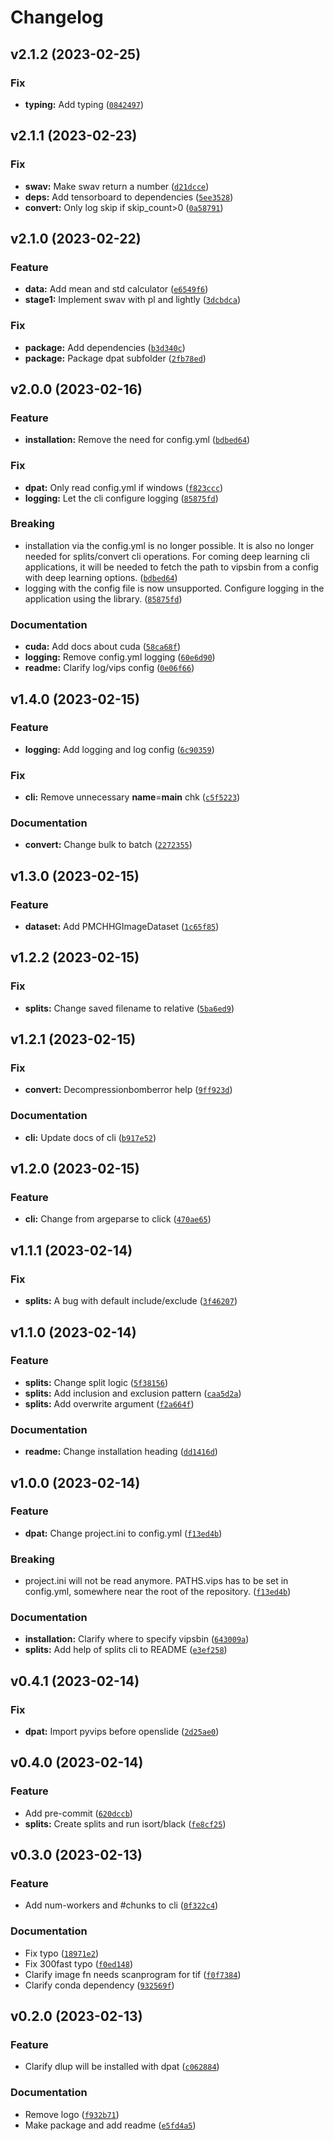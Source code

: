 # Changelog

<!--next-version-placeholder-->

## v2.1.2 (2023-02-25)
### Fix
* **typing:** Add typing ([`0842497`](https://github.com/siemdejong/dpat/commit/0842497f3498bf8f66af5ea917b5ecf012406b51))

## v2.1.1 (2023-02-23)
### Fix
* **swav:** Make swav return a number ([`d21dcce`](https://github.com/siemdejong/dpat/commit/d21dcce5c0590d94c87478b7c7eb8324476328f4))
* **deps:** Add tensorboard to dependencies ([`5ee3528`](https://github.com/siemdejong/dpat/commit/5ee35280bf5d7e990bcf3c26ae13975e5990b782))
* **convert:** Only log skip if skip_count>0 ([`0a58791`](https://github.com/siemdejong/dpat/commit/0a587910b9f2fa7b32d05c21aa8b0c3facb671b7))

## v2.1.0 (2023-02-22)
### Feature
* **data:** Add mean and std calculator ([`e6549f6`](https://github.com/siemdejong/dpat/commit/e6549f681bd0f4500077dd2365afd5a9a231c972))
* **stage1:** Implement swav with pl and lightly ([`3dcbdca`](https://github.com/siemdejong/dpat/commit/3dcbdcab5c4de8ebd08addb8c0f2ce02fdfa4803))

### Fix
* **package:** Add dependencies ([`b3d340c`](https://github.com/siemdejong/dpat/commit/b3d340c046929d3b06f417dc2ae40e61ac173e13))
* **package:** Package dpat subfolder ([`2fb78ed`](https://github.com/siemdejong/dpat/commit/2fb78ed751908f28a0ca1719018c8a74d114b956))

## v2.0.0 (2023-02-16)
### Feature
* **installation:** Remove the need for config.yml ([`bdbed64`](https://github.com/siemdejong/dpat/commit/bdbed641081d0717d97876aa3a76bb0a9f0c216f))

### Fix
* **dpat:** Only read config.yml if windows ([`f823ccc`](https://github.com/siemdejong/dpat/commit/f823ccca59c966622464f821da158a70e3449469))
* **logging:** Let the cli configure logging ([`85875fd`](https://github.com/siemdejong/dpat/commit/85875fd6684933dfc01431be8f007c45b266e0ca))

### Breaking
* installation via the config.yml is no longer possible. It is also no longer needed for splits/convert cli operations. For coming deep learning cli applications, it will be needed to fetch the path to vipsbin from a config with deep learning options. ([`bdbed64`](https://github.com/siemdejong/dpat/commit/bdbed641081d0717d97876aa3a76bb0a9f0c216f))
* logging with the config file is now unsupported. Configure logging in the application using the library. ([`85875fd`](https://github.com/siemdejong/dpat/commit/85875fd6684933dfc01431be8f007c45b266e0ca))

### Documentation
* **cuda:** Add docs about cuda ([`58ca68f`](https://github.com/siemdejong/dpat/commit/58ca68f97c7c6a956654a3f5cb2a6b694a5c2fdc))
* **logging:** Remove config.yml logging ([`60e6d90`](https://github.com/siemdejong/dpat/commit/60e6d906e27db69203db389d268ca6e846973db1))
* **readme:** Clarify log/vips config ([`0e06f66`](https://github.com/siemdejong/dpat/commit/0e06f66875dd5aa3344106d062aeb935f1ab1f02))

## v1.4.0 (2023-02-15)
### Feature
* **logging:** Add logging and log config ([`6c90359`](https://github.com/siemdejong/dpat/commit/6c90359a5d9153555a1c12a9277d6869ce113525))

### Fix
* **cli:** Remove unnecessary __name__=__main__ chk ([`c5f5223`](https://github.com/siemdejong/dpat/commit/c5f5223c4b1a6a5f8432f0406665a5fca35104d6))

### Documentation
* **convert:** Change bulk to batch ([`2272355`](https://github.com/siemdejong/dpat/commit/2272355593294d6b8963616dc02f295b44589be3))

## v1.3.0 (2023-02-15)
### Feature
* **dataset:** Add PMCHHGImageDataset ([`1c65f85`](https://github.com/siemdejong/dpat/commit/1c65f85f4e170171e27c6a104d2a82c9f0771149))

## v1.2.2 (2023-02-15)
### Fix
* **splits:** Change saved filename to relative ([`5ba6ed9`](https://github.com/siemdejong/dpat/commit/5ba6ed95ce33f92d4a9677af37c1645944b75edb))

## v1.2.1 (2023-02-15)
### Fix
* **convert:** Decompressionbomberror help ([`9ff923d`](https://github.com/siemdejong/dpat/commit/9ff923db4ec297c78daac5e3c8fb294e42072983))

### Documentation
* **cli:** Update docs of cli ([`b917e52`](https://github.com/siemdejong/dpat/commit/b917e52856c06a0dbbb094a53d591a971215e150))

## v1.2.0 (2023-02-15)
### Feature
* **cli:** Change from argeparse to click ([`470ae65`](https://github.com/siemdejong/dpat/commit/470ae65c54d90bc69cf93f764b3445c94433254d))

## v1.1.1 (2023-02-14)
### Fix
* **splits:** A bug with default include/exclude ([`3f46207`](https://github.com/siemdejong/dpat/commit/3f462075fa6a07adef252454a9069a478e7414d3))

## v1.1.0 (2023-02-14)
### Feature
* **splits:** Change split logic ([`5f38156`](https://github.com/siemdejong/dpat/commit/5f38156574a27694cd8d85f00f356bd335b50764))
* **splits:** Add inclusion and exclusion pattern ([`caa5d2a`](https://github.com/siemdejong/dpat/commit/caa5d2a3d17f01c738dcb6829f0f233cd0cc68cd))
* **splits:** Add overwrite argument ([`f2a664f`](https://github.com/siemdejong/dpat/commit/f2a664fdeb3c36495570aa452ca74a378861e9f1))

### Documentation
* **readme:** Change installation heading ([`dd1416d`](https://github.com/siemdejong/dpat/commit/dd1416df319638a642d1d28884c1fd34c81c9bb1))

## v1.0.0 (2023-02-14)
### Feature
* **dpat:** Change project.ini to config.yml ([`f13ed4b`](https://github.com/siemdejong/dpat/commit/f13ed4bcd9e44d7cbbfe74443effc8ff4347d38a))

### Breaking
* project.ini will not be read anymore. PATHS.vips has to be set in config.yml, somewhere near the root of the repository. ([`f13ed4b`](https://github.com/siemdejong/dpat/commit/f13ed4bcd9e44d7cbbfe74443effc8ff4347d38a))

### Documentation
* **installation:** Clarify where to specify vipsbin ([`643009a`](https://github.com/siemdejong/dpat/commit/643009ad8f01e10da84167df8792dc4baabcc160))
* **splits:** Add help of splits cli to README ([`e3ef258`](https://github.com/siemdejong/dpat/commit/e3ef25843576de0b9313bb58462d073a0b258a43))

## v0.4.1 (2023-02-14)
### Fix
* **dpat:** Import pyvips before openslide ([`2d25ae0`](https://github.com/siemdejong/dpat/commit/2d25ae00725775c880f7d3c568985f2a76b0c894))

## v0.4.0 (2023-02-14)
### Feature
* Add pre-commit ([`620dccb`](https://github.com/siemdejong/dpat/commit/620dccba985db8ab86ae6a6ea3fec3775b9aa057))
* **splits:** Create splits and run isort/black ([`fe8cf25`](https://github.com/siemdejong/dpat/commit/fe8cf25ac3940ea1810b66edea92bdf080eba792))

## v0.3.0 (2023-02-13)
### Feature
* Add num-workers and #chunks to cli ([`0f322c4`](https://github.com/siemdejong/dpat/commit/0f322c49bb3cbdaa7ecf961d85bb5c0c44f756f0))

### Documentation
* Fix typo ([`18971e2`](https://github.com/siemdejong/dpat/commit/18971e22813b39c2b3cb0679918e0f152f334e75))
* Fix 300fast typo ([`f0ed148`](https://github.com/siemdejong/dpat/commit/f0ed148fc62ad89d387fece03112bcf64c3cb383))
* Clarify image fn needs scanprogram for tif ([`f0f7384`](https://github.com/siemdejong/dpat/commit/f0f7384e8d548628b882099b2c3faebd380b7cd8))
* Clarify conda dependency ([`932569f`](https://github.com/siemdejong/dpat/commit/932569f78a459c218366a1d2ee3d6127a1a3323c))

## v0.2.0 (2023-02-13)
### Feature
* Clarify dlup will be installed with dpat ([`c062884`](https://github.com/siemdejong/dpat/commit/c062884fcd7232db34c8b48a3c72bd06be095589))

### Documentation
* Remove logo ([`f932b71`](https://github.com/siemdejong/dpat/commit/f932b714653002ea6b8023d1eb4f49032e90e3ae))
* Make package and add readme ([`e5fd4a5`](https://github.com/siemdejong/dpat/commit/e5fd4a5c44c160430e7245bc80b185300e6379bb))
